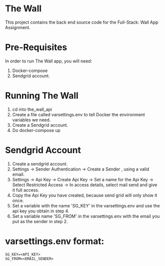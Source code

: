 # The Wall

This project contains the back end source code for the Full-Stack: Wall App Assignment.

# Pre-Requisites

In order to run The Wall app, you will need:

1. Docker-compose
2. Sendgrid account. 

# Running The Wall

1. cd into the_wall_api
2. Create a file called varsettings.env to tell Docker the environment variables we need.
3. Create a Sendgrid account.
4. Do docker-compose up

# Sendgrid Account
1. Create a sendgrid account.
2. Settings -> Sender Authentication -> Create a Sender , using a valid email.
3. Settings -> Api Key -> Create Api Key -> Set a name for the Api Key -> Select Restricted Access -> In access details, select mail send and give it full access.
4. Copy the Api Key you have created, because send grid will only  show it once.
5. Set a variable with the name 'SG_KEY' in the varsettings.env and use the api key you obtain in step 4.
6. Set a variable name 'SG_FROM' in the varsettings.env with the email you put as the sender in step 2.

# varsettings.env format:
	SG_KEY=<API_KEY>
	SG_FROM=<EMAIL_SENDER>

